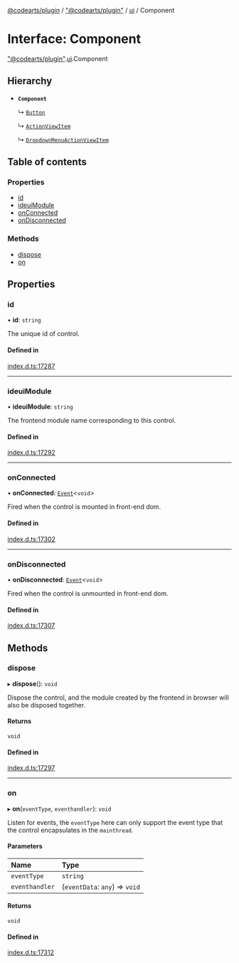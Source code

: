[@codearts/plugin](../README.md) / ["@codearts/plugin"](../modules/_codearts_plugin_.md) / [ui](../modules/codearts_plugin_.ui.md) / Component

# Interface: Component

["@codearts/plugin"](../modules/_codearts_plugin_.md).[ui](../modules/codearts_plugin_.ui.md).Component

## Hierarchy

- **`Component`**

  ↳ [`Button`](codearts_plugin_.ui.Button-1.md)

  ↳ [`ActionViewItem`](codearts_plugin_.ui.ActionViewItem-1.md)

  ↳ [`DropdownMenuActionViewItem`](codearts_plugin_.ui.DropdownMenuActionViewItem-1.md)

## Table of contents

### Properties

- [id](codearts_plugin_.ui.Component.md#id)
- [ideuiModule](codearts_plugin_.ui.Component.md#ideuimodule)
- [onConnected](codearts_plugin_.ui.Component.md#onconnected)
- [onDisconnected](codearts_plugin_.ui.Component.md#ondisconnected)

### Methods

- [dispose](codearts_plugin_.ui.Component.md#dispose)
- [on](codearts_plugin_.ui.Component.md#on)

## Properties

### id

• **id**: `string`

The unique id of control.

#### Defined in

[index.d.ts:17287](https://github.com/shuyaqian/cloudide-plugin-api/blob/5b69219/index.d.ts#L17287)

___

### ideuiModule

• **ideuiModule**: `string`

The frontend module name corresponding to this control.

#### Defined in

[index.d.ts:17292](https://github.com/shuyaqian/cloudide-plugin-api/blob/5b69219/index.d.ts#L17292)

___

### onConnected

• **onConnected**: [`Event`](codearts_plugin_.Event.md)<`void`\>

Fired when the control is mounted in front-end dom.

#### Defined in

[index.d.ts:17302](https://github.com/shuyaqian/cloudide-plugin-api/blob/5b69219/index.d.ts#L17302)

___

### onDisconnected

• **onDisconnected**: [`Event`](codearts_plugin_.Event.md)<`void`\>

Fired when the control is unmounted in front-end dom.

#### Defined in

[index.d.ts:17307](https://github.com/shuyaqian/cloudide-plugin-api/blob/5b69219/index.d.ts#L17307)

## Methods

### dispose

▸ **dispose**(): `void`

Dispose the control, and the module created by the frontend in browser will also be disposed together.

#### Returns

`void`

#### Defined in

[index.d.ts:17297](https://github.com/shuyaqian/cloudide-plugin-api/blob/5b69219/index.d.ts#L17297)

___

### on

▸ **on**(`eventType`, `eventhandler`): `void`

Listen for events, the `eventType` here can only support the event type that the control encapsulates in the `mainthread`.

#### Parameters

| Name | Type |
| :------ | :------ |
| `eventType` | `string` |
| `eventhandler` | (`eventData`: `any`) => `void` |

#### Returns

`void`

#### Defined in

[index.d.ts:17312](https://github.com/shuyaqian/cloudide-plugin-api/blob/5b69219/index.d.ts#L17312)
